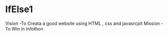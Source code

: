 # IfElse1
Vision
-To Creata a good website using HTML , css and javasrcpit
Mission 
-To Win in Infothon
